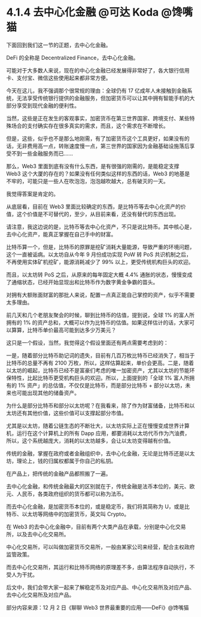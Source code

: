# 4.1.4 去中心化金融 @可达 Koda @馋嘴猫

下面回到我们这一节的正题，去中心化金融。

DeFi 的全称是 Decentralized Finance，去中心化金融。

可能对于大多数人来说，现在的中心化金融已经发展得非常好了，各大银行信用卡、支付宝、微信这些使用起来都非常方便。

今天在这儿，我不强调那个很常规的理由：全球仍有 17 亿成年人未接触到金融系统，无法享受传统银行提供的金融服务，但加密货币可以让其中拥有智能手机的大部分享受到现代金融的便利性。

当然，这些是正在发生的客观事实，加密货币在第三世界国家、跨境支付、某些特殊场合的支付确实存在很多真实的需求，而且，这个需求在不断增长。

但是，这些，似乎也不是那么地刚需，有了加密货币这个工具更好，如果没有的话，无非费用高一点，转账速度慢一点，第三世界的国家因为金融基础设施落后享受不到一些金融服务而已......

那么，Web3 里面到底有没有什么东西，是有很强的刚需的，是能稳定支撑 Web3 这个大厦的存在的？如果没有任何类似这样的东西的话，Web3 的地基是不牢的，可能只是一些人在吹泡泡，泡泡越吹越大，总有破灭的一天。

我觉得答案是肯定的。

从底层看，目前在 Web3 里面比较确定的东西，是比特币等去中心化资产的价值，这个价值是不可替代的，至少，从目前来看，还没有替代的东西出现。

请注意，我这边说的是，比特币等去中心化资产，不只是说比特币。其中核心是，去中心化资产，能真正掌握在自己手中的财富。

比特币算一个，但是，比特币的原罪是挖矿消耗大量能源，导致严重的环境问题，这个一直被诟病。以太坊自从今年 9 月份成功实现 PoW 转 PoS 共识机制之后，不再使用实体矿机挖矿，能源消耗减少了 99% 以上，更受传统机构巨头的欢迎。

而且，以太坊转 PoS 之后，从原来的每年固定大概 4.4% 通胀的状态，慢慢变成了通缩状态，已经开始显现出和比特币作为数字黄金争霸的苗头。

对拥有大额账面财富的那批人来说，配置一点真正能自己掌控的资产，似乎不需要太多理由。

前几天和几个老朋友聚会的时候，聊到比特币的估值，提到说，全球 1% 的富人所拥有的 1% 的资产总和，大概可以作为比特币的估值。如果这样估计的话，大家可以算算，比特币单价最高可能到达多少万美元？

这只是一个假设，当然，我觉得这个假设里面还有两点需要考虑到的：

一是，随着部分比特币助记词的遗失，目前有几百万枚比特币已经消失了，相当于比特币的总量不再有 2100 万枚，所以，这样估算起来，单价会更高。二是，随着以太坊的崛起，比特币已经不是富豪们考虑的唯一加密资产，尤其以太坊的节能环保特性，比起比特币更受机构巨头的欢迎。所以，上面提到的「全球 1% 富人所拥有的 1% 资产」的总估值，不仅仅是比特币，而是部分比特币 + 部分以太坊，未来也可能出现其他的储备资产。

为什么是部分比特币和部分以太坊呢？在我看来，除了作为财富储备，比特币和以太坊还有其他价值，这些价值可以支撑起部分市值。

尤其是以太坊，随着公链生态的不断壮大，以太坊实际上正在慢慢变成世界计算机，运行在这个计算机上的所有 Dapp 应用，都要消耗以太坊代币作为汽油费，所以，这个系统越庞大，消耗的以太坊越多，会让以太坊变得越有价值。

传统的金融，掌握在政府或者金融组织中，去中心化金融，无论是比特币还是以太坊，理论上，钱的归属权都属于你自己的私钥。

在产品上，把传统的金融产品都照搬了一遍。

去中心化金融，和传统金融最大的区别就在于，传统金融是法币本位的，美元、欧元、人民币，各类政府组织的货币都可以称为法币。

而去中心化金融，是加密货币本位的，或是稳定币，我们将其简称为 U，或是比特币、以太坊等网络中的加密货币，英文叫 Crypto。

在 Web3 的去中心化金融中，目前有两个大类产品在承载，分别是中心化交易所，以及去中心化交易所。

中心化交易所，可以叫做加密货币交易所，一般由某家公司来经营，配合主权政府监管政策。

而去中心化交易所，其运行和比特币网络的原理差不多，由算法程序自动执行，不受人为干扰。

后文中，我们会带大家一起来了解稳定币及对应产品、中心化交易所及对应产品、去中心化交易所及对应产品。

部分内容来源：12 月 2 日《聊聊 Web3 世界最重要的应用——DeFi》@馋嘴猫